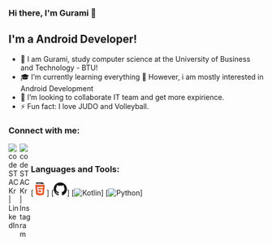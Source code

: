 ### Hi there, I'm Gurami 👋 


## I'm a Android Developer!

- 🧍 I am Gurami,  study computer science at the University of Business and Technology - BTU!
- 🎓 I’m currently learning everything 🤣 However, i am mostly interested in Android Development
- 👯 I’m looking to collaborate IT team and get more expirience.
- ⚡ Fun fact: I love JUDO and Volleyball.

### Connect with me:

[<img align="left" alt="codeSTACKr | LinkedIn" width="22px" src="https://purepng.com/public/uploads/large/linkedin-icon-zls.png" />](https://www.linkedin.com/in/guram-kveniashvili-b62b07225/)
[<img align="left" alt="codeSTACKr | Instagram" width="22px" src="https://purepng.com/public/uploads/large/21502363075irgstsx7vrabhcrpn3sywzemi6sm5qq1d9b81jzhbcswluxizu5cbah444kkikmuez1ldpmqbqbx250hgo78d6om43w0os0nqcff.png" />](https://www.instagram.com/kveniashvilig/)

<br />

### Languages and Tools:
[<img  alt="HTML5" width="26px" src="https://raw.githubusercontent.com/github/explore/80688e429a7d4ef2fca1e82350fe8e3517d3494d/topics/html/html.png" />]
[<img  alt="GitHub" width="26px" src="https://raw.githubusercontent.com/github/explore/78df643247d429f6cc873026c0622819ad797942/topics/github/github.png" />]
[<img  alt="Kotlin" width="26px" src="https://www.clipartmax.com/png/full/238-2381243_safeness-kotlin-android-logo.png" />]
[<img  alt="Python" width="26px" src="https://www.clipartmax.com/png/full/39-396037_big-image-python-gif-file-logo.png" />]

<br />
<br />
